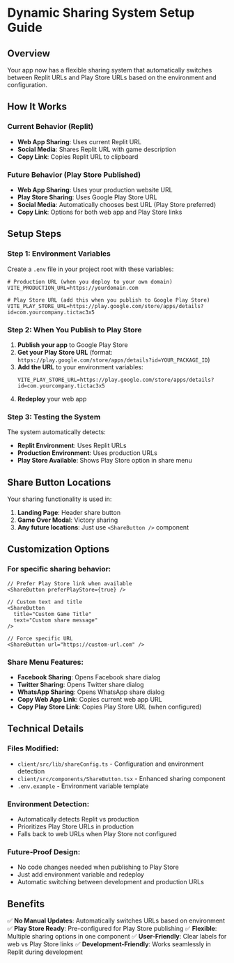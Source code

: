 # Dynamic Sharing System Setup Guide

## Overview
Your app now has a flexible sharing system that automatically switches between Replit URLs and Play Store URLs based on the environment and configuration.

## How It Works

### Current Behavior (Replit)
- **Web App Sharing**: Uses current Replit URL
- **Social Media**: Shares Replit URL with game description
- **Copy Link**: Copies Replit URL to clipboard

### Future Behavior (Play Store Published)
- **Web App Sharing**: Uses your production website URL
- **Play Store Sharing**: Uses Google Play Store URL
- **Social Media**: Automatically chooses best URL (Play Store preferred)
- **Copy Link**: Options for both web app and Play Store links

## Setup Steps

### Step 1: Environment Variables
Create a `.env` file in your project root with these variables:

```env
# Production URL (when you deploy to your own domain)
VITE_PRODUCTION_URL=https://yourdomain.com

# Play Store URL (add this when you publish to Google Play Store)
VITE_PLAY_STORE_URL=https://play.google.com/store/apps/details?id=com.yourcompany.tictac3x5
```

### Step 2: When You Publish to Play Store

1. **Publish your app** to Google Play Store
2. **Get your Play Store URL** (format: `https://play.google.com/store/apps/details?id=YOUR_PACKAGE_ID`)
3. **Add the URL** to your environment variables:
   ```env
   VITE_PLAY_STORE_URL=https://play.google.com/store/apps/details?id=com.yourcompany.tictac3x5
   ```
4. **Redeploy** your web app

### Step 3: Testing the System

The system automatically detects:
- **Replit Environment**: Uses Replit URLs
- **Production Environment**: Uses production URLs
- **Play Store Available**: Shows Play Store option in share menu

## Share Button Locations

Your sharing functionality is used in:
1. **Landing Page**: Header share button
2. **Game Over Modal**: Victory sharing
3. **Any future locations**: Just use `<ShareButton />` component

## Customization Options

### For specific sharing behavior:
```tsx
// Prefer Play Store link when available
<ShareButton preferPlayStore={true} />

// Custom text and title
<ShareButton 
  title="Custom Game Title"
  text="Custom share message"
/>

// Force specific URL
<ShareButton url="https://custom-url.com" />
```

### Share Menu Features:
- **Facebook Sharing**: Opens Facebook share dialog
- **Twitter Sharing**: Opens Twitter share dialog  
- **WhatsApp Sharing**: Opens WhatsApp share dialog
- **Copy Web App Link**: Copies current web app URL
- **Copy Play Store Link**: Copies Play Store URL (when configured)

## Technical Details

### Files Modified:
- `client/src/lib/shareConfig.ts` - Configuration and environment detection
- `client/src/components/ShareButton.tsx` - Enhanced sharing component
- `.env.example` - Environment variable template

### Environment Detection:
- Automatically detects Replit vs production
- Prioritizes Play Store URLs in production
- Falls back to web URLs when Play Store not configured

### Future-Proof Design:
- No code changes needed when publishing to Play Store
- Just add environment variable and redeploy
- Automatic switching between development and production URLs

## Benefits

✅ **No Manual Updates**: Automatically switches URLs based on environment
✅ **Play Store Ready**: Pre-configured for Play Store publishing
✅ **Flexible**: Multiple sharing options in one component
✅ **User-Friendly**: Clear labels for web vs Play Store links
✅ **Development-Friendly**: Works seamlessly in Replit during development